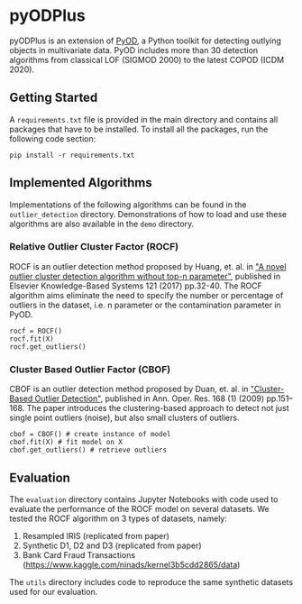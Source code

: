 # pyODPlus
pyODPlus is an extension of [PyOD](https://github.com/yzhao062/pyod/tree/master/pyod/models), a Python toolkit for detecting outlying objects in multivariate data. PyOD includes more than 30 detection algorithms from classical LOF (SIGMOD 2000) to the latest COPOD (ICDM 2020). 

## Getting Started
A `requirements.txt` file is provided in the main directory and contains all packages that have to be installed. To install all the packages, run the following code section:
```
pip install -r requirements.txt
```

## Implemented Algorithms
Implementations of the following algorithms can be found in the `outlier_detection` directory. Demonstrations of how to load and use these algorithms are also available in the `demo` directory. 

### Relative Outlier Cluster Factor (ROCF)
ROCF is an outlier detection method proposed by Huang, et. al. in ["A novel outlier cluster detection algorithm without top-n parameter"](https://doi.org/10.1016/j.knosys.2017.01.013), published in Elsevier Knowledge-Based Systems 121 (2017) pp.32-40. The ROCF algorithm aims eliminate the need to specify the number or percentage of outliers in the dataset, i.e. n parameter or the contamination parameter in PyOD.
```
rocf = ROCF() 
rocf.fit(X)
rocf.get_outliers()
```
### Cluster Based Outlier Factor (CBOF)
CBOF is an outlier detection method proposed by Duan, et. al. in ["Cluster-Based Outlier Detection"](https://www.researchgate.net/publication/261018177_Cluster_based_Outlier_Detection), published in Ann. Oper. Res. 168 (1) (2009) pp.151–168. The paper introduces the clustering-based approach to detect not just single point outliers (noise), but also small clusters of outliers. 
```
cbof = CBOF() # create instance of model
cbof.fit(X) # fit model on X
cbof.get_outliers() # retrieve outliers
```

## Evaluation
The `evaluation` directory contains Jupyter Notebooks with code used to evaluate the performance of the ROCF model on several datasets. We tested the ROCF algorithm on 3 types of datasets, namely:
1. Resampled IRIS (replicated from paper)
2. Synthetic D1, D2 and D3 (replicated from paper)
3. Bank Card Fraud Transactions (https://www.kaggle.com/ninads/kernel3b5cdd2865/data) 

The `utils` directory includes code to reproduce the same synthetic datasets used for our evaluation. 
